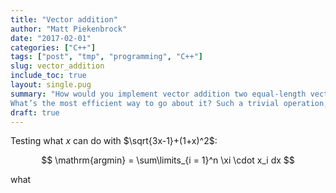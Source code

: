 ```yaml
---
title: "Vector addition"
author: "Matt Piekenbrock"
date: "2017-02-01"
categories: ["C++"]
tags: ["post", "tmp", "programming", "C++"]
slug: vector_addition
include_toc: true
layout: single.pug
summary: "How would you implement vector addition two equal-length vectors (piecewise) in C++? Your boss tells you to make it as efficient as possible, because it’s going to be called exactly _5e9_ times.
What’s the most efficient way to go about it? Such a trivial operation, after all..."
draft: true
---
```


Testing what $x$ can do with $\sqrt{3x-1}+(1+x)^2$: 

$$
\mathrm{argmin} = \sum\limits_{i = 1}^n \xi \cdot x_i dx 
$$

what 